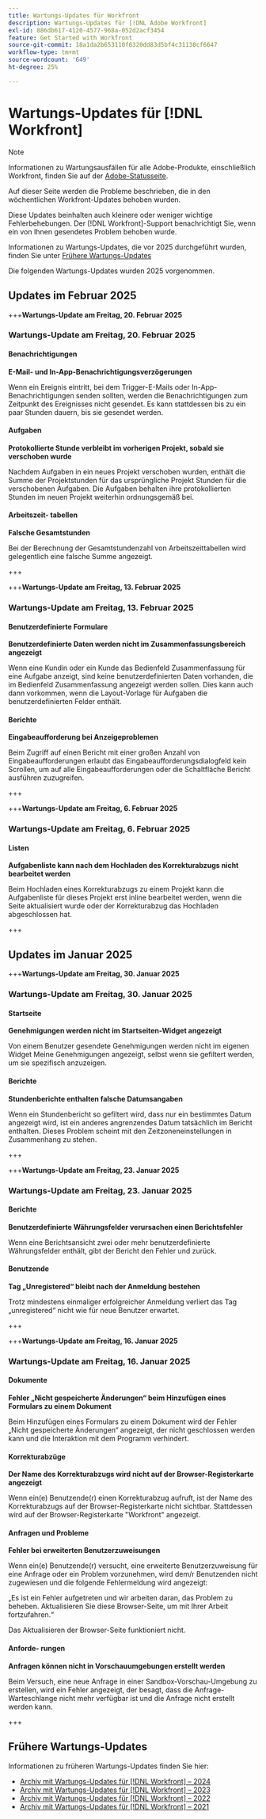 ```yaml
---
title: Wartungs-Updates für Workfront
description: Wartungs-Updates für [!DNL Adobe Workfront]
exl-id: 886db617-4120-4577-968a-052d2acf3454
feature: Get Started with Workfront
source-git-commit: 18a1da2b653110f6320dd83d5bf4c31130cf6647
workflow-type: tm+mt
source-wordcount: '649'
ht-degree: 25%

---
```


# Wartungs-Updates für [!DNL Workfront]

>[!NOTE]
>
>Informationen zu Wartungsausfällen für alle Adobe-Produkte, einschließlich Workfront, finden Sie auf der [Adobe-Statusseite](https://status.adobe.com/).

Auf dieser Seite werden die Probleme beschrieben, die in den wöchentlichen Workfront-Updates behoben wurden.

Diese Updates beinhalten auch kleinere oder weniger wichtige Fehlerbehebungen. Der [!DNL Workfront]-Support benachrichtigt Sie, wenn ein von Ihnen gesendetes Problem behoben wurde.

Informationen zu Wartungs-Updates, die vor 2025 durchgeführt wurden, finden Sie unter [Frühere Wartungs-Updates](#previous-maintenance-updates)

Die folgenden Wartungs-Updates wurden 2025 vorgenommen.

## Updates im Februar 2025

+++**Wartungs-Update am Freitag, 20. Februar 2025**

### Wartungs-Update am Freitag, 20. Februar 2025

#### Benachrichtigungen

**E-Mail- und In-App-Benachrichtigungsverzögerungen**

Wenn ein Ereignis eintritt, bei dem Trigger-E-Mails oder In-App-Benachrichtigungen senden sollten, werden die Benachrichtigungen zum Zeitpunkt des Ereignisses nicht gesendet. Es kann stattdessen bis zu ein paar Stunden dauern, bis sie gesendet werden.

#### Aufgaben

**Protokollierte Stunde verbleibt im vorherigen Projekt, sobald sie verschoben wurde**

Nachdem Aufgaben in ein neues Projekt verschoben wurden, enthält die Summe der Projektstunden für das ursprüngliche Projekt Stunden für die verschobenen Aufgaben. Die Aufgaben behalten ihre protokollierten Stunden im neuen Projekt weiterhin ordnungsgemäß bei.

#### Arbeitszeit- tabellen

**Falsche Gesamtstunden**

Bei der Berechnung der Gesamtstundenzahl von Arbeitszeittabellen wird gelegentlich eine falsche Summe angezeigt.

+++

+++**Wartungs-Update am Freitag, 13. Februar 2025**

### Wartungs-Update am Freitag, 13. Februar 2025

#### Benutzerdefinierte Formulare

**Benutzerdefinierte Daten werden nicht im Zusammenfassungsbereich angezeigt**

Wenn eine Kundin oder ein Kunde das Bedienfeld Zusammenfassung für eine Aufgabe anzeigt, sind keine benutzerdefinierten Daten vorhanden, die im Bedienfeld Zusammenfassung angezeigt werden sollen. Dies kann auch dann vorkommen, wenn die Layout-Vorlage für Aufgaben die benutzerdefinierten Felder enthält.

#### Berichte

**Eingabeaufforderung bei Anzeigeproblemen**

Beim Zugriff auf einen Bericht mit einer großen Anzahl von Eingabeaufforderungen erlaubt das Eingabeaufforderungsdialogfeld kein Scrollen, um auf alle Eingabeaufforderungen oder die Schaltfläche Bericht ausführen zuzugreifen.

+++

+++**Wartungs-Update am Freitag, 6. Februar 2025**

### Wartungs-Update am Freitag, 6. Februar 2025

#### Listen

**Aufgabenliste kann nach dem Hochladen des Korrekturabzugs nicht bearbeitet werden**

Beim Hochladen eines Korrekturabzugs zu einem Projekt kann die Aufgabenliste für dieses Projekt erst inline bearbeitet werden, wenn die Seite aktualisiert wurde oder der Korrekturabzug das Hochladen abgeschlossen hat.

+++

## Updates im Januar 2025

+++**Wartungs-Update am Freitag, 30. Januar 2025**

### Wartungs-Update am Freitag, 30. Januar 2025

#### Startseite

**Genehmigungen werden nicht im Startseiten-Widget angezeigt**

Von einem Benutzer gesendete Genehmigungen werden nicht im eigenen Widget Meine Genehmigungen angezeigt, selbst wenn sie gefiltert werden, um sie spezifisch anzuzeigen.

#### Berichte

**Stundenberichte enthalten falsche Datumsangaben**

Wenn ein Stundenbericht so gefiltert wird, dass nur ein bestimmtes Datum angezeigt wird, ist ein anderes angrenzendes Datum tatsächlich im Bericht enthalten. Dieses Problem scheint mit den Zeitzoneneinstellungen in Zusammenhang zu stehen.

+++

+++**Wartungs-Update am Freitag, 23. Januar 2025**

### Wartungs-Update am Freitag, 23. Januar 2025

#### Berichte

**Benutzerdefinierte Währungsfelder verursachen einen Berichtsfehler**

Wenn eine Berichtsansicht zwei oder mehr benutzerdefinierte Währungsfelder enthält, gibt der Bericht den Fehler und zurück.

#### Benutzende

**Tag „Unregistered“ bleibt nach der Anmeldung bestehen**

Trotz mindestens einmaliger erfolgreicher Anmeldung verliert das Tag „unregistered“ nicht wie für neue Benutzer erwartet.

+++

+++**Wartungs-Update am Freitag, 16. Januar 2025**

### Wartungs-Update am Freitag, 16. Januar 2025

#### Dokumente

**Fehler „Nicht gespeicherte Änderungen“ beim Hinzufügen eines Formulars zu einem Dokument**

Beim Hinzufügen eines Formulars zu einem Dokument wird der Fehler „Nicht gespeicherte Änderungen“ angezeigt, der nicht geschlossen werden kann und die Interaktion mit dem Programm verhindert.

#### Korrekturabzüge

**Der Name des Korrekturabzugs wird nicht auf der Browser-Registerkarte angezeigt**

Wenn ein(e) Benutzende(r) einen Korrekturabzug aufruft, ist der Name des Korrekturabzugs auf der Browser-Registerkarte nicht sichtbar. Stattdessen wird auf der Browser-Registerkarte &quot;Workfront&quot; angezeigt.

#### Anfragen und Probleme

**Fehler bei erweiterten Benutzerzuweisungen**

Wenn ein(e) Benutzende(r) versucht, eine erweiterte Benutzerzuweisung für eine Anfrage oder ein Problem vorzunehmen, wird dem/r Benutzenden nicht zugewiesen und die folgende Fehlermeldung wird angezeigt:

„Es ist ein Fehler aufgetreten und wir arbeiten daran, das Problem zu beheben. Aktualisieren Sie diese Browser-Seite, um mit Ihrer Arbeit fortzufahren.“

Das Aktualisieren der Browser-Seite funktioniert nicht.

#### Anforde- rungen

**Anfragen können nicht in Vorschauumgebungen erstellt werden**

Beim Versuch, eine neue Anfrage in einer Sandbox-Vorschau-Umgebung zu erstellen, wird ein Fehler angezeigt, der besagt, dass die Anfrage-Warteschlange nicht mehr verfügbar ist und die Anfrage nicht erstellt werden kann.

+++

## Frühere Wartungs-Updates

Informationen zu früheren Wartungs-Updates finden Sie hier:

* [Archiv mit Wartungs-Updates für [!DNL Workfront] – 2024](2024-updates.md)
* [Archiv mit Wartungs-Updates für [!DNL Workfront] – 2023](2023-updates.md)
* [Archiv mit Wartungs-Updates für [!DNL Workfront] – 2022](2022-updates.md)
* [Archiv mit Wartungs-Updates für [!DNL Workfront] – 2021](2021-updates.md)
